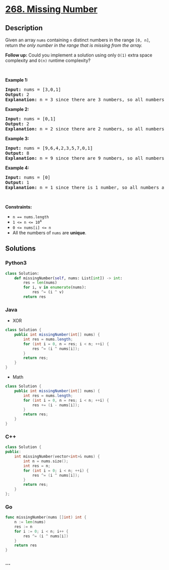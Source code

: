 # [268. Missing Number](https://leetcode.com/problems/missing-number)

## Description

<p>Given an array <code>nums</code> containing <code>n</code> distinct numbers in the range <code>[0, n]</code>, return <em>the only number in the range that is missing from the array.</em></p>

<p><b>Follow up:</b> Could you implement a solution using only <code>O(1)</code> extra space complexity and <code>O(n)</code> runtime complexity?</p>

<p>&nbsp;</p>
<p><strong>Example 1:</strong></p>

<pre>
<strong>Input:</strong> nums = [3,0,1]
<strong>Output:</strong> 2
<b>Explanation</b><strong>:</strong> n = 3 since there are 3 numbers, so all numbers are in the range [0,3]. 2 is the missing number in the range since it does not appear in nums.
</pre>

<p><strong>Example 2:</strong></p>

<pre>
<strong>Input:</strong> nums = [0,1]
<strong>Output:</strong> 2
<b>Explanation</b><strong>:</strong> n = 2 since there are 2 numbers, so all numbers are in the range [0,2]. 2 is the missing number in the range since it does not appear in nums.
</pre>

<p><strong>Example 3:</strong></p>

<pre>
<strong>Input:</strong> nums = [9,6,4,2,3,5,7,0,1]
<strong>Output:</strong> 8
<b>Explanation</b><strong>:</strong> n = 9 since there are 9 numbers, so all numbers are in the range [0,9]. 8 is the missing number in the range since it does not appear in nums.
</pre>

<p><strong>Example 4:</strong></p>

<pre>
<strong>Input:</strong> nums = [0]
<strong>Output:</strong> 1
<b>Explanation</b><strong>:</strong> n = 1 since there is 1 number, so all numbers are in the range [0,1]. 1 is the missing number in the range since it does not appear in nums.
</pre>

<p>&nbsp;</p>
<p><strong>Constraints:</strong></p>

<ul>
	<li><code>n == nums.length</code></li>
	<li><code>1 &lt;= n &lt;= 10<sup>4</sup></code></li>
	<li><code>0 &lt;= nums[i] &lt;= n</code></li>
	<li>All the numbers of <code>nums</code> are <strong>unique</strong>.</li>
</ul>

## Solutions

<!-- tabs:start -->

### **Python3**

```python
class Solution:
    def missingNumber(self, nums: List[int]) -> int:
        res = len(nums)
        for i, v in enumerate(nums):
            res ^= (i ^ v)
        return res
```

### **Java**

- XOR

```java
class Solution {
    public int missingNumber(int[] nums) {
        int res = nums.length;
        for (int i = 0, n = res; i < n; ++i) {
            res ^= (i ^ nums[i]);
        }
        return res;
    }
}
```

- Math

```java
class Solution {
    public int missingNumber(int[] nums) {
        int res = nums.length;
        for (int i = 0, n = res; i < n; ++i) {
            res += (i - nums[i]);
        }
        return res;
    }
}
```

### **C++**

```cpp
class Solution {
public:
    int missingNumber(vector<int>& nums) {
        int n = nums.size();
        int res = n;
        for (int i = 0; i < n; ++i) {
            res ^= (i ^ nums[i]);
        }
        return res;
    }
};
```

### **Go**

```go
func missingNumber(nums []int) int {
	n := len(nums)
	res := n
	for i := 0; i < n; i++ {
		res ^= (i ^ nums[i])
	}
	return res
}
```

### **...**

```

```

<!-- tabs:end -->
